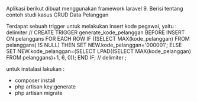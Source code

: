 Aplikasi berikut dibuat menggunakan framework laravel 9.
Berisi tentang contoh studi kasus CRUD Data Pelanggan

Terdapat sebuah trigger untuk melakukan insert kode pegawai, yaitu :
delimiter //
CREATE TRIGGER generate_kode_pelanggan BEFORE INSERT
ON pelanggans
FOR EACH ROW
IF ((SELECT MAX(kode_pelanggan) FROM pelanggans) IS NULL) THEN
SET NEW.kode_pelanggan='000001';
ELSE
SET NEW.kode_pelanggan=(SELECT LPAD((SELECT MAX(kode_pelanggan) FROM pelanggans)+1, 6, 0));
END IF; //
delimiter ;

untuk instalasi lakukan : 
- composer install
- php artisan key:generate
- php artisan migrate
